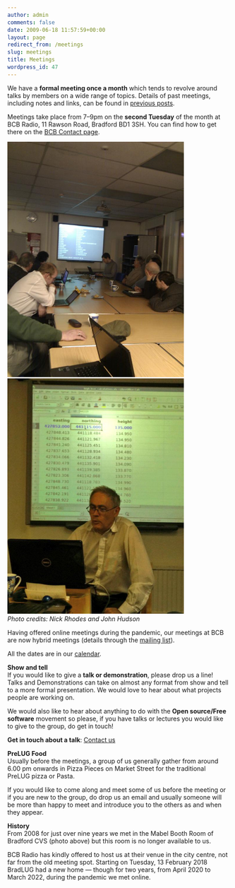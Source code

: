 ```yaml
---
author: admin
comments: false
date: 2009-06-18 11:57:59+00:00
layout: page
redirect_from: /meetings
slug: meetings
title: Meetings
wordpress_id: 47
---
```


We have a **formal meeting once a month** which tends to revolve around talks by members on a wide range of topics. Details of past meetings, including notes and links, can be found in [previous posts](/category/past-meetings).

Meetings take place from 7–9pm on the **second Tuesday** of the month at BCB Radio, 11 Rawson Road, Bradford BD1 3SH. You can find how to get there on the [BCB Contact page](http://www.bcbradio.co.uk/contact/).

<a href="https://twitter.com/NGRhodes/status/273878185584758784"><img src="/images/281112_nick.jpg" width="400px"/></a><a href="https://twitter.com/bradlug/status/607987734637101056"><img src="/images/080615.jpg" width="400px"/></a>  
<i>Photo credits: Nick Rhodes and John Hudson</i>

Having offered online meetings during the pandemic, our meetings at BCB are now hybrid meetings (details through the [mailing list](https://mailman.lug.org.uk/mailman/listinfo/bradford)).

All the dates are in our [calendar](https://www.google.com/calendar/embed?src=j0levg4c0p2op08nf5elp3u50k%40group.calendar.google.com&ctz=Europe/London).

**Show and tell**  
If you would like to give a **talk or demonstration**, please drop us a line! Talks and Demonstrations can take on almost any format from show and tell to a more formal presentation. We would love to hear about what projects people are working on.

We would also like to hear about anything to do with the **Open source/Free software** movement so please, if you have talks or lectures you would like to give to the group, do get in touch!

**Get in touch about a talk**: [Contact us](/contact)

**PreLUG Food**  
Usually before the meetings, a group of us generally gather from around 6.00 pm onwards in Pizza Pieces on Market Street for the traditional PreLUG pizza or Pasta.

If you would like to come along and meet some of us before the meeting or if you are new to the group, do drop us an email and usually someone will be more than happy to meet and introduce you to the others as and when they appear.

**History**  
From 2008 for just over nine years we met in the Mabel Booth Room of Bradford CVS (photo above) but this room is no longer available to us.

BCB Radio has kindly offered to host us at their venue in the city centre, not far from the old meeting spot. Starting on Tuesday, 13 February 2018 BradLUG had a new home — though for two years, from April 2020 to March 2022, during the pandemic we met online.

